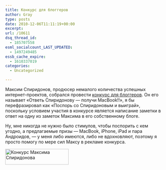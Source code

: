 ```yaml
---
title: Конкурс для блоггеров
author: Gray
type: posts
date: 2010-12-06T11:11:19+00:00
excerpt:
url: /10611
dsq_thread_id:
  - 185707558
esml_socialcount_LAST_UPDATED:
  - 1497249485
essb_cache_expire:
  - 1610337019
categories:
  - Uncategorized

---
```








Максим Спиридонов, продюсер немалого количества успешных интернет-проектов, собрался провести [конкурс для блоггеров][1]. Он его называет &#171;Ответь Спиридонову &#8212; получи MacBook!!&#187;, я бы перефразировал как &#171;Поспорь со Спиридоновым и выиграй&#187;, поскольку условием участия в конкурсе является написание заметки в ответ на одну из заметок Максима в его собственному блоге.

Ну, мне никогда не нужно было стимулов, чтобы поспорить с кем угодно, а предлагаемые призы &#8212; MacBook, iPhone, iPad и пара Андроидов, &#8212; у меня либо имеются, либо не вдохновляют, поэтому я просто помогу по мере сил Максу в рекламе конкурса.

[<img src="https://i1.wp.com/forumimg.net/blog/banner_spiridonov.png?resize=202%2C50" width="202" height="50" alt="Конкурс Максима Спиридонова" data-recalc-dims="1" />][1]

 [1]: http://spiridonov.ru/post/4794